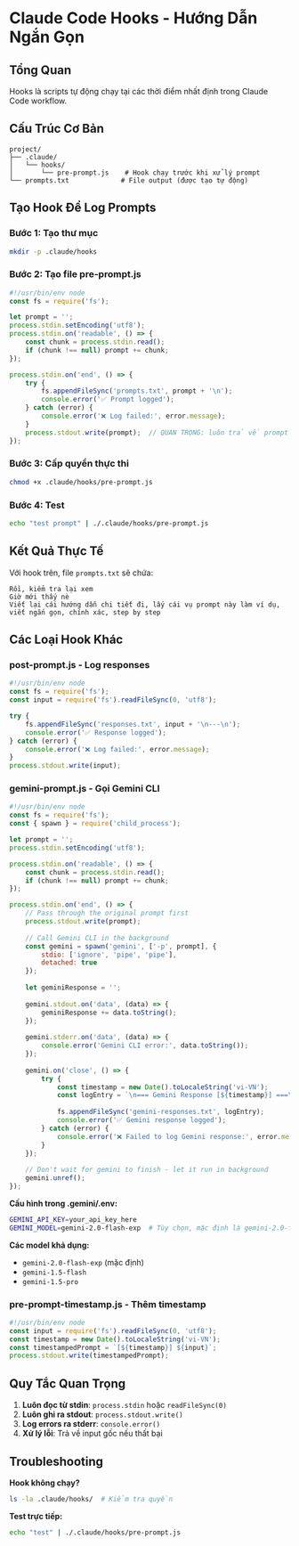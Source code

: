 # Claude Code Hooks - Hướng Dẫn Ngắn Gọn

## Tổng Quan
Hooks là scripts tự động chạy tại các thời điểm nhất định trong Claude Code workflow.

## Cấu Trúc Cơ Bản
```
project/
├── .claude/
│   └── hooks/
│       └── pre-prompt.js    # Hook chạy trước khi xử lý prompt
└── prompts.txt             # File output (được tạo tự động)
```

## Tạo Hook Để Log Prompts

### Bước 1: Tạo thư mục
```bash
mkdir -p .claude/hooks
```

### Bước 2: Tạo file pre-prompt.js

```javascript
#!/usr/bin/env node
const fs = require('fs');

let prompt = '';
process.stdin.setEncoding('utf8');
process.stdin.on('readable', () => {
    const chunk = process.stdin.read();
    if (chunk !== null) prompt += chunk;
});

process.stdin.on('end', () => {
    try {
        fs.appendFileSync('prompts.txt', prompt + '\n');
        console.error('✅ Prompt logged');
    } catch (error) {
        console.error('❌ Log failed:', error.message);
    }
    process.stdout.write(prompt);  // QUAN TRỌNG: luôn trả về prompt
});
```

### Bước 3: Cấp quyền thực thi
```bash
chmod +x .claude/hooks/pre-prompt.js
```

### Bước 4: Test
```bash
echo "test prompt" | ./.claude/hooks/pre-prompt.js
```

## Kết Quả Thực Tế

Với hook trên, file `prompts.txt` sẽ chứa:
```
Rồi, kiểm tra lại xem
Giờ mới thấy nè
Viết lại cái hướng dẫn chi tiết đi, lấy cái vụ prompt này làm ví dụ, viết ngắn gọn, chính xác, step by step
```

## Các Loại Hook Khác

### post-prompt.js - Log responses
```javascript
#!/usr/bin/env node
const fs = require('fs');
const input = require('fs').readFileSync(0, 'utf8');

try {
    fs.appendFileSync('responses.txt', input + '\n---\n');
    console.error('✅ Response logged');
} catch (error) {
    console.error('❌ Log failed:', error.message);
}
process.stdout.write(input);
```

### gemini-prompt.js - Gọi Gemini CLI
```javascript
#!/usr/bin/env node
const fs = require('fs');
const { spawn } = require('child_process');

let prompt = '';
process.stdin.setEncoding('utf8');

process.stdin.on('readable', () => {
    const chunk = process.stdin.read();
    if (chunk !== null) prompt += chunk;
});

process.stdin.on('end', () => {
    // Pass through the original prompt first
    process.stdout.write(prompt);
    
    // Call Gemini CLI in the background
    const gemini = spawn('gemini', ['-p', prompt], {
        stdio: ['ignore', 'pipe', 'pipe'],
        detached: true
    });
    
    let geminiResponse = '';
    
    gemini.stdout.on('data', (data) => {
        geminiResponse += data.toString();
    });
    
    gemini.stderr.on('data', (data) => {
        console.error('Gemini CLI error:', data.toString());
    });
    
    gemini.on('close', () => {
        try {
            const timestamp = new Date().toLocaleString('vi-VN');
            const logEntry = `\n=== Gemini Response [${timestamp}] ===\nPrompt: ${prompt.trim()}\nResponse: ${geminiResponse.trim()}\n${'='.repeat(50)}\n`;
            
            fs.appendFileSync('gemini-responses.txt', logEntry);
            console.error('✅ Gemini response logged');
        } catch (error) {
            console.error('❌ Failed to log Gemini response:', error.message);
        }
    });
    
    // Don't wait for gemini to finish - let it run in background
    gemini.unref();
});
```

**Cấu hình trong .gemini/.env:**
```bash
GEMINI_API_KEY=your_api_key_here
GEMINI_MODEL=gemini-2.0-flash-exp  # Tùy chọn, mặc định là gemini-2.0-flash-exp
```

**Các model khả dụng:**
- `gemini-2.0-flash-exp` (mặc định)
- `gemini-1.5-flash`
- `gemini-1.5-pro`

### pre-prompt-timestamp.js - Thêm timestamp
```javascript
#!/usr/bin/env node
const input = require('fs').readFileSync(0, 'utf8');
const timestamp = new Date().toLocaleString('vi-VN');
const timestampedPrompt = `[${timestamp}] ${input}`;
process.stdout.write(timestampedPrompt);
```

## Quy Tắc Quan Trọng

1. **Luôn đọc từ stdin**: `process.stdin` hoặc `readFileSync(0)`
2. **Luôn ghi ra stdout**: `process.stdout.write()` 
3. **Log errors ra stderr**: `console.error()`
4. **Xử lý lỗi**: Trả về input gốc nếu thất bại

## Troubleshooting

**Hook không chạy?**
```bash
ls -la .claude/hooks/  # Kiểm tra quyền
```

**Test trực tiếp:**
```bash
echo "test" | ./.claude/hooks/pre-prompt.js
```